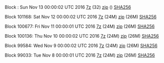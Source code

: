 Block : Sun Nov 13 00:00:02 UTC 2016 [7z](https://transfer.sh/93aZ1/bootstrap.dat.20161113.7z) (32) [zip]() () [SHA256](https://transfer.sh/hBgIh/sha256.txt)

Block 101168: Sat Nov 12 00:00:02 UTC 2016 [7z](https://transfer.sh/2IPjm/bootstrap.dat.20161112.7z) (24M) [zip](https://transfer.sh/quy0U/bootstrap.dat.20161112.zip) (26M) [SHA256](https://transfer.sh/6MF6U/sha256.txt)

Block 100677: Fri Nov 11 00:00:01 UTC 2016 [7z](https://transfer.sh/ebH9t/bootstrap.dat.20161111.7z) (24M) [zip](https://transfer.sh/OTscu/bootstrap.dat.20161111.zip) (26M) [SHA256](https://transfer.sh/oQiFr/sha256.txt)

Block 100136: Thu Nov 10 00:00:02 UTC 2016 [7z](https://transfer.sh/xEZWj/bootstrap.dat.20161110.7z) (24M) [zip](https://transfer.sh/eHAV6/bootstrap.dat.20161110.zip) (26M) [SHA256](https://transfer.sh/HF1gn/sha256.txt)

Block 99584: Wed Nov  9 00:00:02 UTC 2016 [7z](https://transfer.sh/2b8Rx/bootstrap.dat.20161109.7z) (24M) [zip](https://transfer.sh/VifaX/bootstrap.dat.20161109.zip) (26M) [SHA256](https://transfer.sh/16awCr/sha256.txt)

Block 99033: Tue Nov  8 00:00:01 UTC 2016 [7z](https://transfer.sh/sUrP0/bootstrap.dat.20161108.7z) (24M) [zip](https://transfer.sh/13qbX/bootstrap.dat.20161108.zip) (26M) [SHA256](https://transfer.sh/WCXfG/sha256.txt)
